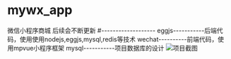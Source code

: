 # mywx_app
微信小程序商城
后续会不断更新
#-------------------
eggjs-----------后端代码，使用使用nodejs,eggjs,mysql,redis等技术
wechat----------前端代码，使用mpvue小程序框架
mysql-----------项目数据库的设计
![项目截图](http://101.37.25.179/demo_imgs/1.PNG)
